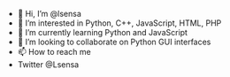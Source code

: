 - 👋 Hi, I’m @lsensa
- 👀 I’m interested in Python, C++, JavaScript, HTML, PHP
- 🌱 I’m currently learning Python and JavaScript
- 💞️ I’m looking to collaborate on Python GUI interfaces
- 📫 How to reach me 
- Twitter @Lsensa

<!---
lsensa/lsensa is a ✨ special ✨ repository because its `README.md` (this file) appears on your GitHub profile.
You can click the Preview link to take a look at your changes.
--->
